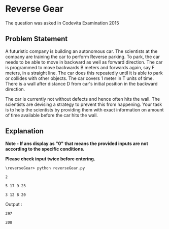 # Reverse Gear

The question was asked in Codevita Examination 2015

## Problem Statement

A futuristic company is building an autonomous car. The scientists at the company are training the car to perform Reverse parking. To park, the car needs to be able to move in backward as well as forward direction. The car is programmed to move backwards B meters and forwards again, say F meters, in a straight line. The car does this repeatedly until it is able to park or collides with other objects. The car covers 1 meter in T units of time. There is a wall after distance D from car's initial position in the backward direction.

The car is currently not without defects and hence often hits the wall. The scientists are devising a strategy to prevent this from happening. Your task is to help the scientists by providing them with exact information on amount of time available before the car hits the wall.

## Explanation

**Note - If ans display as "0" that means the provided inputs are not according to the specific conditions.**

**Please check input twice before entering.**

```\reverseGear> python reverseGear.py```

```2```

```5 17 9 23```

```3 12 8 20```

Output :

```297```

```208```
